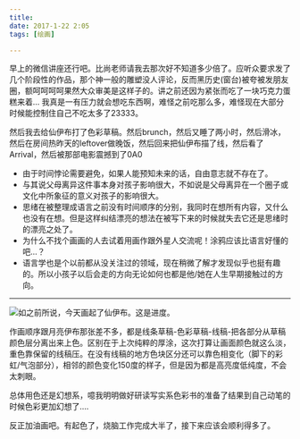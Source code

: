 ```yaml
---
title: 
date: 2017-1-22 2:05
tags: [绘画]

---
```


早上的微信讲座还行吧。比尚老师请我去那次好不知道多少倍了。应听众要求发了几个阶段性的作品，那个神一般的雕塑没人评论，反而黑历史(窗台)被夸被发朋友圈，额呵呵呵呵果然大众审美是这样子的。讲之前还因为紧张而吃了一块巧克力蛋糕来着... 我真是一有压力就会想吃东西啊，难怪之前吃那么多，难怪现在大部分时候能控制住自己不吃太多了23333。

然后我去给仙伊布打了色彩草稿。然后brunch，然后又睡了两小时，然后滑冰，然后在房间热昨天的leftover做晚饭，然后回来把仙伊布描了线，然后看了Arrival，然后被那部电影震撼到了0A0

* 由于时间悖论需要避免，如果人能预知未来的话，自由意志就不存在了。
* 与其说父母离异这件事本身对孩子影响很大，不如说是父母离异在一个圈子或文化中所象征的意义对孩子的影响很大。
* 思绪在被整理成语言之前没有时间顺序的分别，我同时在想所有内容，又什么也没有在想。但是这样纠结漂亮的想法在被写下来的时候就失去它还是思绪时的漂亮之处了。
* 为什么不找个画画的人去试着用画作跟外星人交流呢！涂鸦应该比语言好懂的吧...？
* 语言学也是个以前都从没关注过的领域，现在稍微了解才发现似乎也挺有趣的。所以小孩子以后会走的方向无论如何也都是他/她在人生早期接触过的方向。

---
<img 
src="https://s26.postimg.org/v59pi003t/170113_sylveon_psd_37_7_Layer6_RGB_8_Phot.png" 
style="
	float: left;
	max-width:300px;
	max-height:400px;
"/>

如之前所说，今天画起了仙伊布。这是进度。

作画顺序跟月亮伊布那张差不多，都是线条草稿-色彩草稿-线稿-把各部分从草稿颜色层分离出来上色。区别在于上次纯粹的厚涂，这次打算让画面颜色就这么淡，重色靠保留的线稿压。在没有线稿的地方色块区分还可以靠色相变化（脚下的彩虹/气泡部分），相邻的颜色变化150度的样子，但是因为都是高亮度低纯度，不会太刺眼。

总体用色还是幻想系，噫我明明做好研读写实系色彩书的准备了结果到自己动笔的时候色彩更加幻想了....

反正加油画吧。有起色了，烧脑工作完成大半了，接下来应该会顺利得多了。
<div style="clear:left;height:0;margin:0;padding:0;"></div>